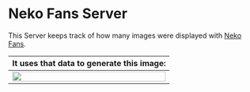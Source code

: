 # Neko Fans Server

This Server keeps track of how many images were displayed with [Neko Fans](https://github.com/Meisterlala/NekoFans).




| It uses that data to generate this image: |
| --- |
|<img src="http://35.207.123.107/count_image" width="100%"/>|
